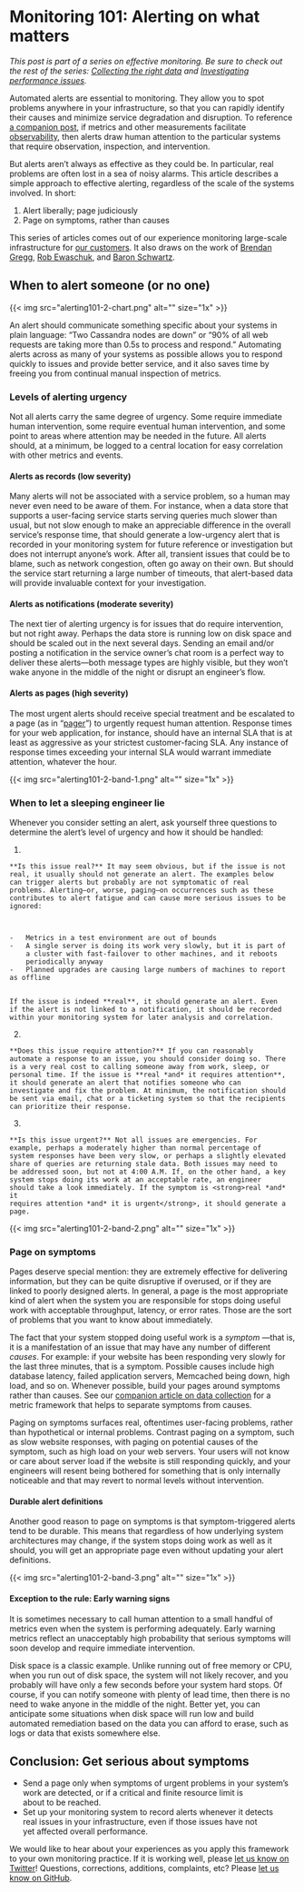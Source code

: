 # Monitoring 101: Alerting on what matters


*This post is part of a series on effective monitoring. Be sure to check out the rest of the series: [Collecting the right data](/blog/monitoring-101-collecting-data/) and [Investigating performance issues](/blog/monitoring-101-investigation/).*

Automated alerts are essential to monitoring. They allow you to spot problems anywhere in your infrastructure, so that you can rapidly identify their causes and minimize service degradation and disruption. To reference [a companion post](/blog/monitoring-101-collecting-data/), if metrics and other measurements facilitate [observability](https://en.wikipedia.org/wiki/Observability), then alerts draw human attention to the particular systems that require observation, inspection, and intervention.



But alerts aren’t always as effective as they could be. In particular, real problems are often lost in a sea of noisy alarms. This article describes a simple approach to effective alerting, regardless of the scale of the systems involved. In short:



1.  Alert liberally; page judiciously
2.  Page on symptoms, rather than causes



This series of articles comes out of our experience monitoring large-scale infrastructure for [our customers](https://www.datadoghq.com/customers/). It also draws on the work of [Brendan Gregg](http://dtdg.co/use-method), [Rob Ewaschuk](http://dtdg.co/philosophy-alerting), and [Baron Schwartz](http://dtdg.co/metrics-attention).



When to alert someone (or no one)
---------------------------------



{{< img src="alerting101-2-chart.png" alt="" size="1x" >}}



An alert should communicate something specific about your systems in plain language: “Two Cassandra nodes are down” or “90% of all web requests are taking more than 0.5s to process and respond.” Automating alerts across as many of your systems as possible allows you to respond quickly to issues and provide better service, and it also saves time by freeing you from continual manual inspection of metrics.



### Levels of alerting urgency



Not all alerts carry the same degree of urgency. Some require immediate human intervention, some require eventual human intervention, and some point to areas where attention may be needed in the future. All alerts should, at a minimum, be logged to a central location for easy correlation with other metrics and events.



#### Alerts as records (low severity)



Many alerts will not be associated with a service problem, so a human may never even need to be aware of them. For instance, when a data store that supports a user-facing service starts serving queries much slower than usual, but not slow enough to make an appreciable difference in the overall service’s response time, that should generate a low-urgency alert that is recorded in your monitoring system for future reference or investigation but does not interrupt anyone’s work. After all, transient issues that could be to blame, such as network congestion, often go away on their own. But should the service start returning a large number of timeouts, that alert-based data will provide invaluable context for your investigation.



#### Alerts as notifications (moderate severity)



The next tier of alerting urgency is for issues that do require intervention, but not right away. Perhaps the data store is running low on disk space and should be scaled out in the next several days. Sending an email and/or posting a notification in the service owner’s chat room is a perfect way to deliver these alerts—both message types are highly visible, but they won’t wake anyone in the middle of the night or disrupt an engineer’s flow.



#### Alerts as pages (high severity)



The most urgent alerts should receive special treatment and be escalated to a page (as in “[pager](https://en.wikipedia.org/wiki/Pager)”) to urgently request human attention. Response times for your web application, for instance, should have an internal SLA that is at least as aggressive as your strictest customer-facing SLA. Any instance of response times exceeding your internal SLA would warrant immediate attention, whatever the hour.



{{< img src="alerting101-2-band-1.png" alt="" size="1x" >}}



### When to let a sleeping engineer lie



Whenever you consider setting an alert, ask yourself three questions to determine the alert’s level of urgency and how it should be handled:



1.  

    **Is this issue real?** It may seem obvious, but if the issue is not  
    real, it usually should not generate an alert. The examples below  
    can trigger alerts but probably are not symptomatic of real  
    problems. Alerting—or, worse, paging—on occurrences such as these  
    contributes to alert fatigue and can cause more serious issues to be  
    ignored:
    
    

    -   Metrics in a test environment are out of bounds
    -   A single server is doing its work very slowly, but it is part of  
        a cluster with fast-failover to other machines, and it reboots  
        periodically anyway
    -   Planned upgrades are causing large numbers of machines to report as offline

    
    If the issue is indeed **real**, it should generate an alert. Even  
    if the alert is not linked to a notification, it should be recorded  
    within your monitoring system for later analysis and correlation.

    
2.  

    **Does this issue require attention?** If you can reasonably  
    automate a response to an issue, you should consider doing so. There  
    is a very real cost to calling someone away from work, sleep, or  
    personal time. If the issue is **real *and* it requires attention**,  
    it should generate an alert that notifies someone who can  
    investigate and fix the problem. At minimum, the notification should  
    be sent via email, chat or a ticketing system so that the recipients  
    can prioritize their response.
    
3.  

    **Is this issue urgent?** Not all issues are emergencies. For  
    example, perhaps a moderately higher than normal percentage of  
    system responses have been very slow, or perhaps a slightly elevated  
    share of queries are returning stale data. Both issues may need to  
    be addressed soon, but not at 4:00 A.M. If, on the other hand, a key  
    system stops doing its work at an acceptable rate, an engineer  
    should take a look immediately. If the symptom is <strong>real *and* it  
    requires attention *and* it is urgent</strong>, it should generate a page.


{{< img src="alerting101-2-band-2.png" alt="" size="1x" >}}



### Page on symptoms



Pages deserve special mention: they are extremely effective for delivering information, but they can be quite disruptive if overused, or if they are linked to poorly designed alerts. In general, a page is the most appropriate kind of alert when the system you are responsible for stops doing useful work with acceptable throughput, latency, or error rates. Those are the sort of problems that you want to know about immediately.



The fact that your system stopped doing useful work is a *symptom* —that is, it is a manifestation of an issue that may have any number of different *causes*. For example: if your website has been responding very slowly for the last three minutes, that is a symptom. Possible causes include high database latency, failed application servers, Memcached being down, high load, and so on. Whenever possible, build your pages around symptoms rather than causes. See our [companion article on data collection](/blog/monitoring-101-collecting-data/) for a metric framework that helps to separate symptoms from causes.



Paging on symptoms surfaces real, oftentimes user-facing problems, rather than hypothetical or internal problems. Contrast paging on a symptom, such as slow website responses, with paging on potential causes of the symptom, such as high load on your web servers. Your users will not know or care about server load if the website is still responding quickly, and your engineers will resent being bothered for something that is only internally noticeable and that may revert to normal levels without intervention.



#### Durable alert definitions



Another good reason to page on symptoms is that symptom-triggered alerts tend to be durable. This means that regardless of how underlying system architectures may change, if the system stops doing work as well as it should, you will get an appropriate page even without updating your alert definitions.



{{< img src="alerting101-2-band-3.png" alt="" size="1x" >}}



#### Exception to the rule: Early warning signs



It is sometimes necessary to call human attention to a small handful of metrics even when the system is performing adequately. Early warning metrics reflect an unacceptably high probability that serious symptoms will soon develop and require immediate intervention.



Disk space is a classic example. Unlike running out of free memory or CPU, when you run out of disk space, the system will not likely recover, and you probably will have only a few seconds before your system hard stops. Of course, if you can notify someone with plenty of lead time, then there is no need to wake anyone in the middle of the night. Better yet, you can anticipate some situations when disk space will run low and build automated remediation based on the data you can afford to erase, such as logs or data that exists somewhere else.



Conclusion: Get serious about symptoms
--------------------------------------




-   Send a page only when symptoms of urgent problems in your system’s  
    work are detected, or if a critical and finite resource limit is  
    about to be reached.
-   Set up your monitoring system to record alerts whenever it detects  
    real issues in your infrastructure, even if those issues have not  
    yet affected overall performance.



We would like to hear about your experiences as you apply this framework to your own monitoring practice. If it is working well, please [let us know on Twitter](https://twitter.com/datadoghq)! Questions, corrections, additions, complaints, etc? Please [let us know on GitHub](https://github.com/DataDog/the-monitor).



